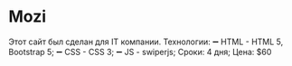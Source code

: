 # Mozi
Этот сайт был сделан для IT компании. Технологии: ➖ HTML - HTML 5, Bootstrap 5; ➖ CSS - CSS 3; ➖ JS - swiperjs; Сроки: 4 дня; Цена: $60
